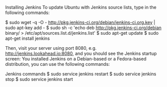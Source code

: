 Installing Jenkins
To update Ubuntu with Jenkins source lists, type in the following commands:

$ sudo wget -q -O - http://pkg.jenkins-ci.org/debian/jenkins-ci.org.key | sudo apt-key add -
$ sudo sh -c 'echo deb http://pkg.jenkins-ci.org/debian binary/ > /etc/apt/sources.list.d/jenkins.list'
$ sudo apt-get update
$ sudo apt-get install jenkins

Then, visit your server using port 8080, e.g. http://jenkins.lookahead.io:8080, and you should see the Jenkins startup screen:
You installed Jenkins on a Debian-based or a Fedora-based distribution, you can use the following commands:

Jenkins commands
$ sudo service jenkins restart
$ sudo service jenkins stop
$ sudo service jenkins start
